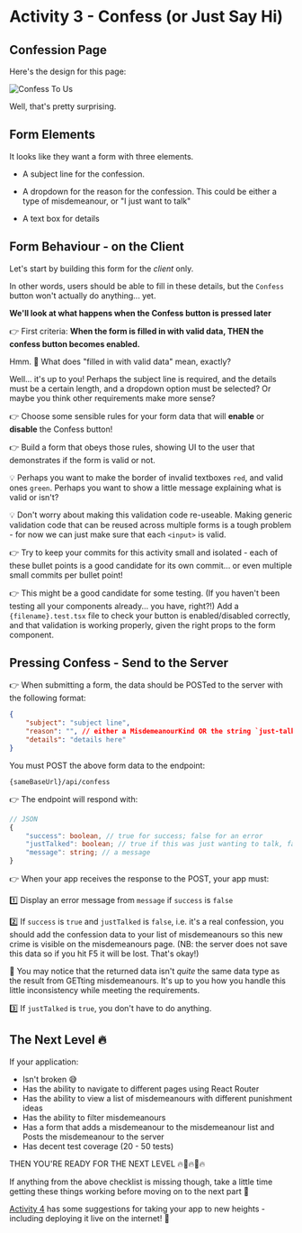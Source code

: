 # Activity 3 - Confess (or Just Say Hi)

## Confession Page

Here's the design for this page:

![Confess To Us](./images/confess.png "Sketched confession page")

Well, that's pretty surprising.

## Form Elements

It looks like they want a form with three elements.

- A subject line for the confession.

- A dropdown for the reason for the confession. This could be either a type of misdemeanour, or "I just want to talk"

- A text box for details

## Form Behaviour - on the Client

Let's start by building this form for the _client_ only.

In other words, users should be able to fill in these details, but the `Confess` button won't actually do anything... yet.

**We'll look at what happens when the Confess button is pressed later**

👉 First criteria: **When the form is filled in with valid data, THEN the confess button becomes enabled.**

Hmm. 🤔 What does "filled in with valid data" mean, exactly?

Well... it's up to you! Perhaps the subject line is required, and the details must be a certain length, and a dropdown option must be selected? Or maybe you think other requirements make more sense?

👉 Choose some sensible rules for your form data that will **enable** or **disable** the Confess button!

👉 Build a form that obeys those rules, showing UI to the user that demonstrates if the form is valid or not.

💡 Perhaps you want to make the border of invalid textboxes `red`, and valid ones `green`. Perhaps you want to show a little message explaining what is valid or isn't?

💡 Don't worry about making this validation code re-useable. Making generic validation code that can be reused across multiple forms is a tough problem - for now we can just make sure that each `<input>` is valid.

👉 Try to keep your commits for this activity small and isolated - each of these bullet points is a good candidate for its own commit... or even multiple small commits per bullet point!

👉 This might be a good candidate for some testing. (If you haven't been testing all your components already... you have, right?!) Add a `{filename}.test.tsx` file to check your button is enabled/disabled correctly, and that validation is working properly, given the right props to the form component.

## Pressing Confess - Send to the Server

👉 When submitting a form, the data should be POSTed to the server with the following format:

```JSON
{
	"subject": "subject line",
	"reason": "", // either a MisdemeanourKind OR the string `just-talk`
	"details": "details here"
}
```

You must POST the above form data to the endpoint:

`{sameBaseUrl}/api/confess`

👉 The endpoint will respond with:

```TypeScript
// JSON
{
	"success": boolean, // true for success; false for an error
	"justTalked": boolean; // true if this was just wanting to talk, false for a real confession. Not present if success is false.
	"message": string; // a message
}
```

👉 When your app receives the response to the POST, your app must:

1️⃣ Display an error message from `message` if `success` is `false`

2️⃣ If `success` is `true` and `justTalked` is `false`, i.e. it's a real confession, you should add the confession data to your list of misdemeanours so this new crime is visible on the misdemeanours page. (NB: the server does not save this data so if you hit F5 it will be lost. That's okay!)

🤔 You may notice that the returned data isn't _quite_ the same data type as the result from GETting misdemeanours. It's up to you how you handle this little inconsistency while meeting the requirements.

3️⃣ If `justTalked` is `true`, you don't have to do anything.

## The Next Level 🔥

If your application:

- Isn't broken 😅
- Has the ability to navigate to different pages using React Router
- Has the ability to view a list of misdemeanours with different punishment ideas
- Has the ability to filter misdemeanours
- Has a form that adds a misdemeanour to the misdemeanour list and Posts the misdemeanour to the server
- Has decent test coverage (20 - 50 tests)

THEN YOU'RE READY FOR THE NEXT LEVEL 🔥🙌🔥🙌🔥

If anything from the above checklist is missing though, take a little time getting these things working before moving on to
the next part 🙂

[Activity 4](./activity_4.md) has some suggestions for taking your app to new heights - including deploying it live on the internet! 🤩
